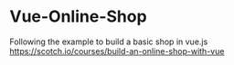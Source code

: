 # Vue-Online-Shop
Following the example to build a basic shop in vue.js https://scotch.io/courses/build-an-online-shop-with-vue
